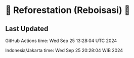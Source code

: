 
# 🌳 Reforestation (Reboisasi) 🌲

## Last Updated

GitHub Actions time: Wed Sep 25 13:28:04 UTC 2024

Indonesia/Jakarta time: Wed Sep 25 20:28:04 WIB 2024
